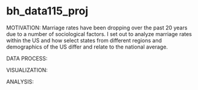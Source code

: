 # bh_data115_proj

MOTIVATION:
  Marriage rates have been dropping over the past 20 years due to a number of sociological factors. I set out to analyze marriage rates within the US and how select states from  different regions and demographics of the US differ and relate to the national average.
  
DATA PROCESS:
  

VISUALIZATION:
  
  
ANALYSIS:


